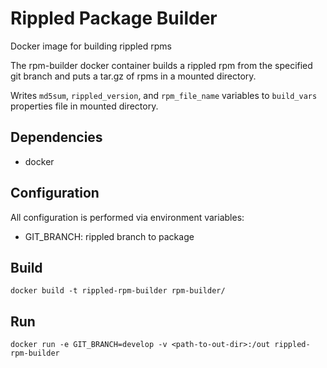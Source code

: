 # Rippled Package Builder

Docker image for building rippled rpms

The rpm-builder docker container builds a rippled rpm from the specified git branch and puts a tar.gz of rpms in a mounted directory.

Writes `md5sum`, `rippled_version`, and `rpm_file_name` variables to `build_vars` properties file in mounted directory.

## Dependencies

- docker

## Configuration

All configuration is performed via environment variables:

- GIT_BRANCH: rippled branch to package

## Build

```
docker build -t rippled-rpm-builder rpm-builder/
```

## Run

```
docker run -e GIT_BRANCH=develop -v <path-to-out-dir>:/out rippled-rpm-builder
```
